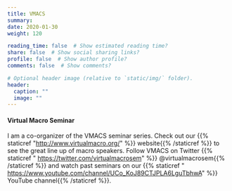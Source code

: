 ```yaml
---
title: VMACS
summary:
date: 2020-01-30
weight: 120

reading_time: false  # Show estimated reading time?
share: false  # Show social sharing links?
profile: false  # Show author profile?
comments: false  # Show comments?

# Optional header image (relative to `static/img/` folder).
header:
  caption: ""
  image: ""
---
```

#### Virtual Macro Seminar
I am a co-organizer of the VMACS seminar series. Check out our {{% staticref "http://www.virtualmacro.org/" %}} website{{% /staticref %}} to see the great line up of macro speakers. Follow VMACS on Twitter {{% staticref " https://twitter.com/virtualmacrosem" %}} @virtualmacrosem{{% /staticref %}} and watch past seminars on our {{% staticref " https://www.youtube.com/channel/UCo_KoJ89CTJPLA6LguTbhwA" %}} YouTube channel{{% /staticref %}}.